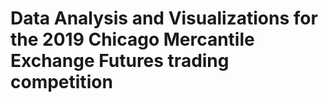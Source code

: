 # Data Analysis and Visualizations for the 2019 Chicago Mercantile Exchange Futures trading competition
